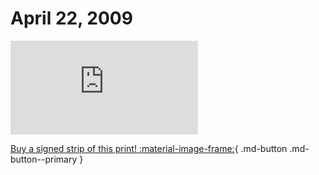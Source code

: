 # April 22, 2009

![](https://www.achewood.com/comic.php?date=04222009)

[Buy a signed strip of this print! :material-image-frame:](https://achewood-holiday-pop-up.myshopify.com/products/strip#04222009){ .md-button .md-button--primary }
